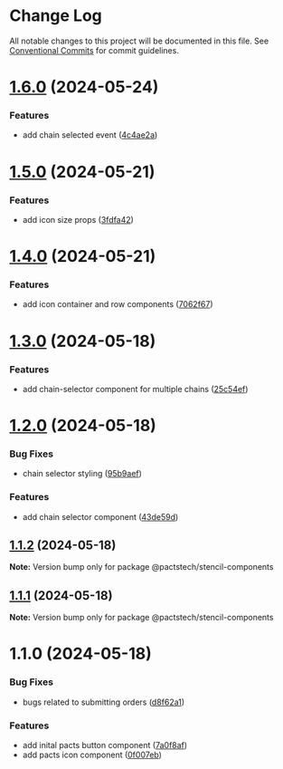 # Change Log

All notable changes to this project will be documented in this file.
See [Conventional Commits](https://conventionalcommits.org) for commit guidelines.

# [1.6.0](https://github.com/ionic-team/stencil-component-starter/compare/v1.5.0...v1.6.0) (2024-05-24)


### Features

* add chain selected event ([4c4ae2a](https://github.com/ionic-team/stencil-component-starter/commit/4c4ae2a07c837d1429ef1415df1a416f9ad5e5a0))





# [1.5.0](https://github.com/ionic-team/stencil-component-starter/compare/v1.4.0...v1.5.0) (2024-05-21)


### Features

* add icon size props ([3fdfa42](https://github.com/ionic-team/stencil-component-starter/commit/3fdfa42cec46e5920e568474d653969a94ac0dd4))





# [1.4.0](https://github.com/ionic-team/stencil-component-starter/compare/v1.3.0...v1.4.0) (2024-05-21)


### Features

* add icon container and row components ([7062f67](https://github.com/ionic-team/stencil-component-starter/commit/7062f6715471493f66ebbcedd187a8e46ddd1035))





# [1.3.0](https://github.com/ionic-team/stencil-component-starter/compare/v1.2.0...v1.3.0) (2024-05-18)


### Features

* add chain-selector component for multiple chains ([25c54ef](https://github.com/ionic-team/stencil-component-starter/commit/25c54efb83ed17e7ab90cdc0278e38c940c89ed6))





# [1.2.0](https://github.com/ionic-team/stencil-component-starter/compare/v1.1.2...v1.2.0) (2024-05-18)


### Bug Fixes

* chain selector styling ([95b9aef](https://github.com/ionic-team/stencil-component-starter/commit/95b9aef5df700cc9db8c207cdd6c0b27f694b3e0))


### Features

* add chain selector component ([43de59d](https://github.com/ionic-team/stencil-component-starter/commit/43de59d0c166733ce642537b88ad10835a970c1c))





## [1.1.2](https://github.com/ionic-team/stencil-component-starter/compare/v1.1.1...v1.1.2) (2024-05-18)

**Note:** Version bump only for package @pactstech/stencil-components





## [1.1.1](https://github.com/ionic-team/stencil-component-starter/compare/v1.1.0...v1.1.1) (2024-05-18)

**Note:** Version bump only for package @pactstech/stencil-components





# 1.1.0 (2024-05-18)


### Bug Fixes

* bugs related to submitting orders ([d8f62a1](https://github.com/ionic-team/stencil-component-starter/commit/d8f62a1d621f774e5972ccf4ef59f79dd65d0338))


### Features

* add inital pacts button component ([7a0f8af](https://github.com/ionic-team/stencil-component-starter/commit/7a0f8af0e58d65d05ab766e27a7c433033c053ed))
* add pacts icon component ([0f007eb](https://github.com/ionic-team/stencil-component-starter/commit/0f007eb4a3a4ee30330d8ac90e2abe6bf014f5e5))
